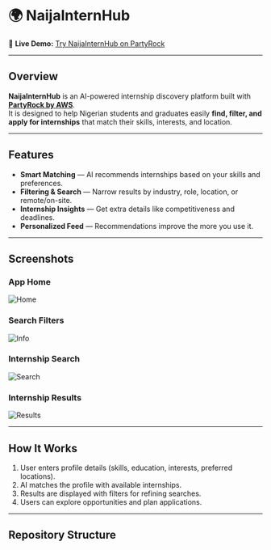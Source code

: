 # 🌍 NaijaInternHub

🔗 **Live Demo:** [Try NaijaInternHub on PartyRock](https://partyrock.aws/u/Raziboy/O8q6qBazh/NaijaInternHub)

---

##  Overview
**NaijaInternHub** is an AI-powered internship discovery platform built with **[PartyRock by AWS](https://partyrock.aws/)**.  
It is designed to help Nigerian students and graduates easily **find, filter, and apply for internships** that match their skills, interests, and location.  

---

##  Features
-  **Smart Matching** — AI recommends internships based on your skills and preferences.  
-  **Filtering & Search** — Narrow results by industry, role, location, or remote/on-site.  
-  **Internship Insights** — Get extra details like competitiveness and deadlines.  
-  **Personalized Feed** — Recommendations improve the more you use it.

---

## Screenshots

### App Home
![Home](assets/home.png,png)

### Search Filters
![Info](assets/info.png.png)

### Internship Search
![Search](assets/search.png.png)

### Internship Results
![Results](assets/results.png.png)

---

## How It Works
1. User enters profile details (skills, education, interests, preferred locations).  
2. AI matches the profile with available internships.  
3. Results are displayed with filters for refining searches.  
4. Users can explore opportunities and plan applications.  

---

## Repository Structure
